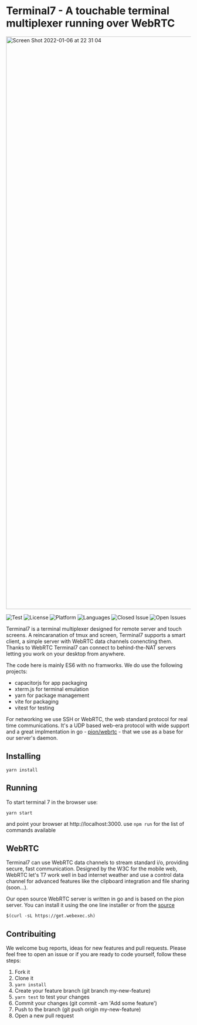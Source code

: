 # Terminal7 - A touchable terminal multiplexer running over WebRTC

<img width="1559" alt="Screen Shot 2022-01-06 at 22 31 04" src="https://user-images.githubusercontent.com/36852/148447779-959c7c92-d542-4737-9161-bfe009dc746a.png">  

![Test](https://github.com/tuzig/terminal7/workflows/Terminal7-Tests/badge.svg) ![License](https://img.shields.io/badge/license-GPL-green) ![Platform](https://img.shields.io/badge/platform-web-blue) ![Languages](https://img.shields.io/github/languages/top/tuzig/terminal7) ![Closed Issue](https://img.shields.io/github/issues-closed/tuzig/terminal7?color=A0A0A0) ![Open Issues](https://img.shields.io/github/issues/tuzig/terminal7)

Terminal7 is a terminal multiplexer designed for remote server and 
touch screens. A reincaranation of tmux and screen, Terminal7 supports
a smart client, a simple server with WebRTC data channels conencting them.
Thanks to WebRTC Terminal7 can connect to behind-the-NAT servers
letting you work on your desktop from anywhere.

The code here is mainly ES6 with no framworks. We do use the following projects:

- capacitorjs for app packaging
- xterm.js for terminal emulation
- yarn for package management
- vite for packaging
- vitest for testing

For networking we use SSH or WebRTC, the web standard protocol for real time
communications. It's a UDP based web-era protocol with wide support and a great
implmentation in go - [pion/webrtc](https://github.com/pion/webrtc) - that we use as a base for our server's daemon.

## Installing


```console
yarn install
```

## Running

To start terminal 7 in the browser use:

```console
yarn start
```

and point your browser at http://localhost:3000. use `npm run` for the list of
commands available

## WebRTC


Terminal7 can use WebRTC data channels to stream standard i/o, providing secure, fast communication.
Designed by the W3C for the mobile web, WebRTC let's T7 work well in bad internet weather and 
use a control data channel for advanced features like the clipboard integration
and file sharing (soon...). 

Our open source WebRTC server is written in go and is based on the pion server. 
You can install it using the one line installer or from the [source](https://github.com/tuzig/webexec)

```console
$(curl -sL https://get.webexec.sh)
```
## Contribuiting

We welcome bug reports, ideas for new features and pull requests.
Please feel free to open an issue or if you are ready to code yourself, follow these steps:

1. Fork it
2. Clone it
3. `yarn install`
4. Create your feature branch (git branch my-new-feature)
5. `yarn test` to test your changes
6. Commit your changes (git commit -am 'Add some feature')
7. Push to the branch (git push origin my-new-feature)
8. Open a new pull request
